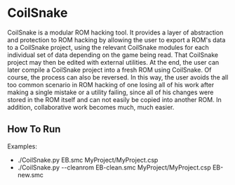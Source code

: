 CoilSnake
=========

CoilSnake is a modular ROM hacking tool. It provides a layer of abstraction and protection to ROM hacking by allowing the user to export a ROM's data to a CoilSnake project, using the relevant CoilSnake modules for each individual set of data depending on the game being read. That CoilSnake project may then be edited with external utilities. At the end, the user can later compile a CoilSnake project into a fresh ROM using CoilSnake. Of course, the process can also be reversed. In this way, the user avoids the all too common scenario in ROM hacking of one losing all of his work after making a single mistake or a utility failing, since all of his changes were stored in the ROM itself and can not easily be copied into another ROM. In addition, collaborative work becomes much, much easier.

How To Run
----------

Examples:
* ./CoilSnake.py EB.smc MyProject/MyProject.csp
* ./CoilSnake.py --cleanrom EB-clean.smc MyProject/MyProject.csp EB-new.smc

